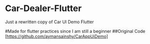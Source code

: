 # Car-Dealer-Flutter
Just a rewritten copy of Car UI Demo Flutter

#Made for flutter practices since I am still a beginner
##Original Code [https://github.com/aymansainshy/CarAppUiDemo]
